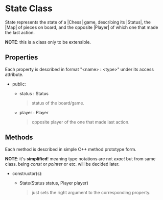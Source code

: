 # State Class

State represents the state of a |Chess| game, describing its |Status|, the |Map| of pieces on board, and the opposite |Player| of which one that made the last action.

**NOTE**: this is a class only to be extensible.

## Properties

Each property is described in format "\<name\> : \<type\>" under its access attribute.

*   public:
    *   status : Status

        > status of the board/game.

    *   player : Player

        > opposite player of the one that made last action.

## Methods

Each method is described in simple C++ method prototype form.

**NOTE**: it's **simplified**! meaning type notations are not _exact_ but from same class. being *const* or *pointer* or etc. will be decided later.

*   constructor(s):
    *   State(Status status, Player player)

        > just sets the right argument to the corresponding property.
